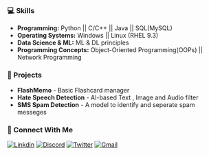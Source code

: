 
### 💻 Skills 
- **Programming:** Python || C/C++ || Java || SQL(MySQL)
- **Operating Systems:** Windows || Linux (RHEL 9.3)
- **Data Science & ML:** ML & DL principles
- **Programming Concepts:** Object-Oriented Programming(OOPs) || Network Programming

### 🚀 Projects
- **FlashMemo** - Basic Flashcard manager
- **Hate Speech Detection** - AI-based Text , Image and Audio filter
- **SMS Spam Detection** - A model to identify and seperate spam messeges

### 🪪 Connect With Me
[![Linkdin](https://img.shields.io/badge/LinkedIn-%230077B5.svg?logo=linkedin&logoColor=white)](https://linkdin.com/tanishka-dhanwan-788443317)
[![Discord](https://img.shields.io/badge/Discord-%237289DA.svg?logo=discord&logoColor=white)](https://discordapp.com/users/1288912394575155260)
[![Twitter](https://img.shields.io/badge/Twitter-%231DA1F2.svg?logo=Twitter&logoColor=white)](https://twitter.com/DhanwanTanishka)
[![Gmail](https://upload.wikimedia.org/wikipedia/commons/4/45/New_Logo_Gmail.svg)](mailto:dhanwantanishka4169@gmail.com)


  
